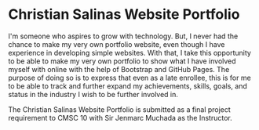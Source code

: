 # Christian Salinas Website Portfolio
 I'm someone who aspires to grow with technology. But, I never had the chance to make my very own portfolio website, even though I have experience in developing simple websites. With that, I take this opportunity to be able to make my very own portfolio to show what I have involved myself with online with the help of Bootstrap and GitHub Pages. The purpose of doing so is to express that even as a late enrollee, this is for me to be able to track and further expand my achievements, skills, goals, and status in the industry I wish to be further involved in.
 
 The Christian Salinas Website Portfolio is submitted as a final project requirement to CMSC 10 with Sir Jenmarc Muchada as the Instructor.
